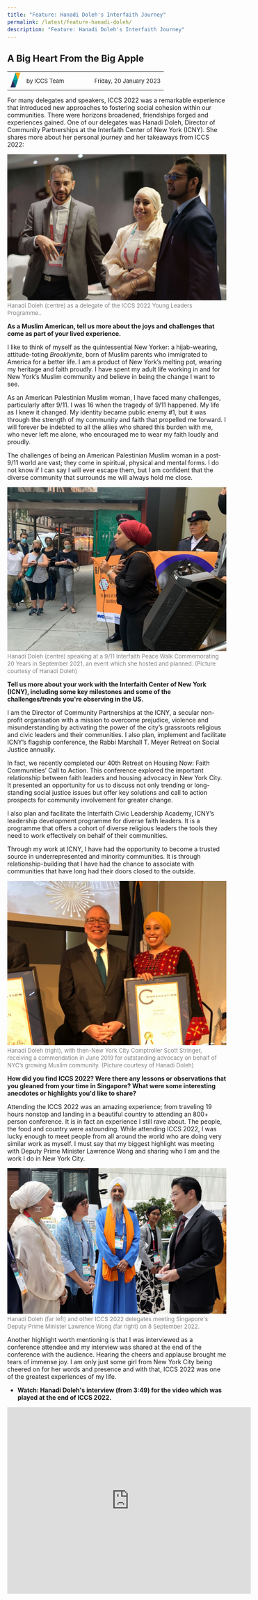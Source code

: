 ```yaml
---
title: "Feature: Hanadi Doleh's Interfaith Journey"
permalink: /latest/feature-hanadi-doleh/
description: "Feature: Hanadi Doleh's Interfaith Journey"
---
```

## A Big Heart From the Big Apple

<table>
 <tr>
	 <td><img src="/images/ICCS-parallelogram_narrow.png" style="width:23px"></td>
	 <td><font size="-1">by ICCS Team</font></td>
	 <td></td>
	 <td></td>
	 <td></td>
	 <td></td>
	 <td><font size="-1">Friday, 20 January 2023</font></td>
	</tr>
	<tr></tr>
</table>

For many delegates and speakers, ICCS 2022 was a remarkable experience that introduced new approaches to fostering social cohesion within our communities. There were horizons broadened, friendships forged and experiences gained. One of our delegates was Hanadi Doleh, Director of Community Partnerships at the Interfaith Center of New York (ICNY). She shares more about her personal journey and her takeaways from ICCS 2022:

![](/images/Hanadi_1.jpg)
<font color = "grey"><font size="-1">Hanadi Doleh (centre) as a delegate of the ICCS 2022 Young Leaders Programme..</font></font>

**As a Muslim American, tell us more about the joys and challenges that come as part of your lived experience.**

I like to think of myself as the quintessential New Yorker: a hijab-wearing, attitude-toting *Brooklynite*, born of Muslim parents who immigrated to America for a better life. I am a product of New York’s melting pot, wearing my heritage and faith proudly. I have spent my adult life working in and for New York’s Muslim community and believe in being the change I want to see. 

As an American Palestinian Muslim woman, I have faced many challenges, particularly after 9/11. I was 16 when the tragedy of 9/11 happened. My life as I knew it changed. My identity became public enemy #1, but it was through the strength of my community and faith that propelled me forward. I will forever be indebted to all the allies who shared this burden with me, who never left me alone, who encouraged me to wear my faith loudly and proudly.

The challenges of being an American Palestinian Muslim woman in a post-9/11 world are vast; they come in spiritual, physical and mental forms. I do not know if I can say I will ever escape them, but I am confident that the diverse community that surrounds me will always hold me close.

![](/images/Hanadi_2.jpg)
<font color = "grey"><font size="-1">Hanadi Doleh (centre) speaking at a 9/11 Interfaith Peace Walk Commemorating 20 Years in September 2021, an event which she hosted and planned. (Picture courtesy of Hanadi Doleh)</font></font>

**Tell us more about your work with the Interfaith Center of New York (ICNY), including some key milestones and some of the challenges/trends you're observing in the US.**

I am the Director of Community Partnerships at the ICNY, a secular non-profit organisation with a mission to overcome prejudice, violence and misunderstanding by activating the power of the city’s grassroots religious and civic leaders and their communities. I also plan, implement and facilitate ICNY’s flagship conference, the Rabbi Marshall T. Meyer Retreat on Social Justice annually. 

In fact, we recently completed our 40th Retreat on Housing Now: Faith Communities’ Call to Action. This conference explored the important relationship between faith leaders and housing advocacy in New York City. It presented an opportunity for us to discuss not only trending or long-standing social justice issues but offer key solutions and call to action prospects for community involvement for greater change. 

I also plan and facilitate the Interfaith Civic Leadership Academy, ICNY’s leadership development programme for diverse faith leaders. It is a programme that offers a cohort of diverse religious leaders the tools they need to work effectively on behalf of their communities. 

Through my work at ICNY, I have had the opportunity to become a trusted source in underrepresented and minority communities. It is through relationship-building that I have had the chance to associate with communities that have long had their doors closed to the outside.

![](/images/Hanadi_3.jpg)
<font color = "grey"><font size="-1">Hanadi Doleh (right), with then-New York City Comptroller Scott Stringer, receiving a commendation in June 2019 for outstanding advocacy on behalf of NYC’s growing Muslim community. (Picture courtesy of Hanadi Doleh)</font></font>

**How did you find ICCS 2022? Were there any lessons or observations that you gleaned from your time in Singapore? What were some interesting anecdotes or highlights you'd like to share?**
 
Attending the ICCS 2022 was an amazing experience; from traveling 19 hours nonstop and landing in a beautiful country to attending an 800+ person conference. It is in fact an experience I still rave about. The people, the food and country were astounding. While attending ICCS 2022, I was lucky enough to meet people from all around the world who are doing very similar work as myself. I must say that my biggest highlight was meeting with Deputy Prime Minister Lawrence Wong and sharing who I am and the work I do in New York City. 

![](/images/Hanadi_4.jpg)
<font color = "grey"><font size="-1">Hanadi Doleh (far left) and other ICCS 2022 delegates meeting Singapore's Deputy Prime Minister Lawrence Wong (far right) on 8 September 2022.</font></font>

Another highlight worth mentioning is that I was interviewed as a conference attendee and my interview was shared at the end of the conference with the audience. Hearing the cheers and applause brought me tears of immense joy. I am only just some girl from New York City being cheered on for her words and presence and with that, ICCS 2022 was one of the greatest experiences of my life.

* **Watch: Hanadi Doleh's interview (from 3:49) for the video which was played at the end of ICCS 2022.**
<center><iframe src="https://www.facebook.com/plugins/video.php?height=314&href=https%3A%2F%2Fwww.facebook.com%2FICCSSG%2Fvideos%2F1807111626294694%2F&show_text=true&width=560&t=0" width="560" height="429" style="border:none;overflow:hidden" scrolling="no" frameborder="0" allowfullscreen="true" allow="autoplay; clipboard-write; encrypted-media; picture-in-picture; web-share" allowFullScreen="true"></iframe></center>